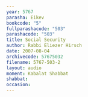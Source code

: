 ```yaml
---
year: 5767
parasha: Eikev
bookcode: "5"
fullparashacode: "503"
parashacode: "503"
title: Social Security
author: Rabbi Eliezer Hirsch
date: 2007-08-04
archivecode: 57675032
filename: 5767-503-2
layout: audio
moment: Kabalat Shabbat
shabbat: 
occasion: 
---
```

